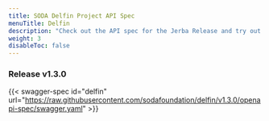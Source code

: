 ```yaml
---
title: SODA Delfin Project API Spec
menuTitle: Delfin
description: "Check out the API spec for the Jerba Release and try out the APIs without having to install the system."
weight: 3
disableToc: false
---
```

### Release v1.3.0  

{{< swagger-spec id="delfin" url="https://raw.githubusercontent.com/sodafoundation/delfin/v1.3.0/openapi-spec/swagger.yaml" >}}
